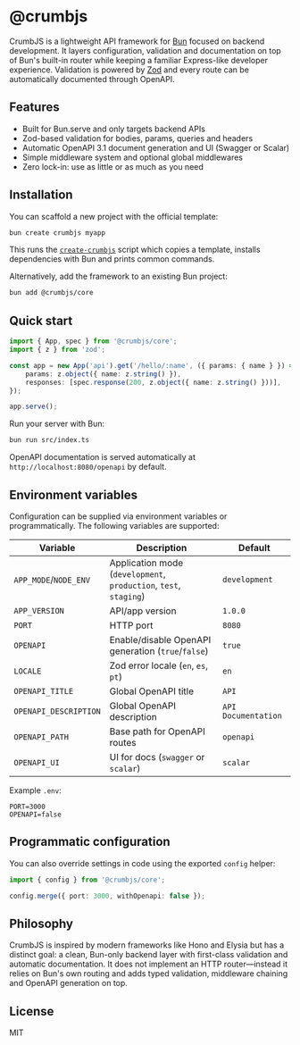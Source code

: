 # @crumbjs

CrumbJS is a lightweight API framework for [Bun](https://bun.com/) focused on backend development. It layers configuration, validation and documentation on top of Bun's built-in router while keeping a familiar Express-like developer experience. Validation is powered by [Zod](https://github.com/colinhacks/zod) and every route can be automatically documented through OpenAPI.

## Features

- Built for Bun.serve and only targets backend APIs
- Zod-based validation for bodies, params, queries and headers
- Automatic OpenAPI 3.1 document generation and UI (Swagger or Scalar)
- Simple middleware system and optional global middlewares
- Zero lock-in: use as little or as much as you need

## Installation

You can scaffold a new project with the official template:

```bash
bun create crumbjs myapp
```

This runs the [`create-crumbjs`](../create-crumbjs) script which copies a template, installs dependencies with Bun and prints common commands.

Alternatively, add the framework to an existing Bun project:

```bash
bun add @crumbjs/core
```

## Quick start

```ts
import { App, spec } from '@crumbjs/core';
import { z } from 'zod';

const app = new App('api').get('/hello/:name', ({ params: { name } }) => ({ name }), {
	params: z.object({ name: z.string() }),
	responses: [spec.response(200, z.object({ name: z.string() }))],
});

app.serve();
```

Run your server with Bun:

```bash
bun run src/index.ts
```

OpenAPI documentation is served automatically at `http://localhost:8080/openapi` by default.

## Environment variables

Configuration can be supplied via environment variables or programmatically. The following variables are supported:

| Variable              | Description                                                       | Default             |
| --------------------- | ----------------------------------------------------------------- | ------------------- |
| `APP_MODE`/`NODE_ENV` | Application mode (`development`, `production`, `test`, `staging`) | `development`       |
| `APP_VERSION`         | API/app version                                                   | `1.0.0`             |
| `PORT`                | HTTP port                                                         | `8080`              |
| `OPENAPI`             | Enable/disable OpenAPI generation (`true`/`false`)                | `true`              |
| `LOCALE`              | Zod error locale (`en`, `es`, `pt`)                               | `en`                |
| `OPENAPI_TITLE`       | Global OpenAPI title                                              | `API`               |
| `OPENAPI_DESCRIPTION` | Global OpenAPI description                                        | `API Documentation` |
| `OPENAPI_PATH`        | Base path for OpenAPI routes                                      | `openapi`           |
| `OPENAPI_UI`          | UI for docs (`swagger` or `scalar`)                               | `scalar`            |

Example `.env`:

```env
PORT=3000
OPENAPI=false
```

## Programmatic configuration

You can also override settings in code using the exported `config` helper:

```ts
import { config } from '@crumbjs/core';

config.merge({ port: 3000, withOpenapi: false });
```

## Philosophy

CrumbJS is inspired by modern frameworks like Hono and Elysia but has a distinct goal: a clean, Bun-only backend layer with first-class validation and automatic documentation. It does not implement an HTTP router—instead it relies on Bun's own routing and adds typed validation, middleware chaining and OpenAPI generation on top.

## License

MIT
